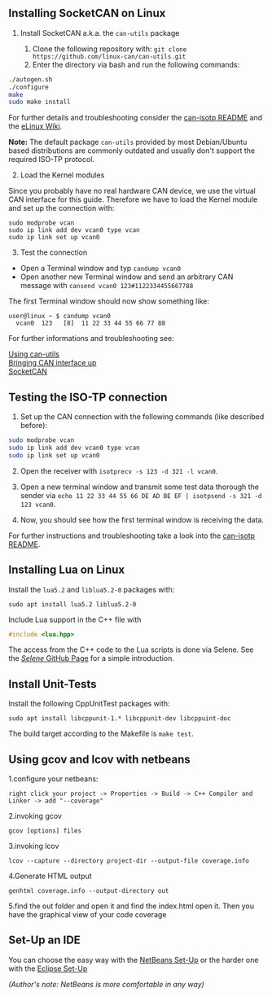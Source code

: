 ## Installing SocketCAN on Linux

1. Install SocketCAN a.k.a. the `can-utils` package

    1. Clone the following repository with: `git clone https://github.com/linux-can/can-utils.git`
    2. Enter the directory via bash and run the following commands:

```sh
./autogen.sh
./configure
make
sudo make install
```

For further details and troubleshooting consider the [can-isotp README](https://github.com/hartkopp/can-isotp) and the [eLinux Wiki](http://elinux.org/Can-utils).

**Note:** The default package `can-utils` provided by most Debian/Ubuntu based distributions are commonly outdated and usually don't support the required ISO-TP protocol.

2. Load the Kernel modules

Since you probably have no real hardware CAN device, we use the virtual CAN interface for this guide. Therefore we have to load the Kernel module and set up the connection with:

    sudo modprobe vcan
    sudo ip link add dev vcan0 type vcan
    sudo ip link set up vcan0


3. Test the connection

* Open a Terminal window and typ `candump vcan0`
* Open another new Terminal window and send an arbitrary CAN message with
  `cansend vcan0 123#1122334455667788`

The first Terminal window should now show something like:

    user@linux ~ $ candump vcan0
      vcan0  123   [8]  11 22 33 44 55 66 77 88

For further informations and troubleshooting see:

[Using can-utils](https://discuss.cantact.io/t/using-can-utils/24)  
[Bringing CAN interface up](http://elinux.org/Bringing_CAN_interface_up)  
[SocketCAN](https://en.wikipedia.org/wiki/SocketCAN)  

## Testing the ISO-TP connection

1. Set up the CAN connection with the following commands (like described before):

```sh
sudo modprobe vcan
sudo ip link add dev vcan0 type vcan
sudo ip link set up vcan0
```
2. Open the receiver with `isotprecv -s 123 -d 321 -l vcan0`.

3. Open a new terminal window and transmit some test data thorough the sender via `echo 11 22 33 44 55 66 DE AD BE EF | isotpsend -s 321 -d 123 vcan0`.

4. Now, you should see how the first terminal window is receiving the data.

For further instructions and troubleshooting take a look into the [can-isotp README](https://github.com/hartkopp/can-isotp).


## Installing Lua on Linux

Install the `lua5.2` and `liblua5.2-0` packages with:

    sudo apt install lua5.2 liblua5.2-0

Include Lua support in the C++ file with

```cpp
#include <lua.hpp>
```

The access from the C++ code to the Lua scripts is done via Selene. See the [_Selene_ GitHub Page](https://github.com/jeremyong/Selene) for a simple introduction.


## Install Unit-Tests

Install the following CppUnitTest packages with:

    sudo apt install libcppunit-1.* libcppunit-dev libcppuint-doc

The build target according to the Makefile is `make test`.

## Using gcov and lcov with netbeans

1.configure your netbeans:

	right click your project -> Properties -> Build -> C++ Compiler and Linker -> add "--coverage"
2.invoking gcov
	
	gcov [options] files
3.invoking lcov

	lcov --capture --directory project-dir --output-file coverage.info
4.Generate HTML output

	genhtml coverage.info --output-directory out
5.find the out folder and open it and find the index.html open it. Then you have the graphical view of your code coverage


## Set-Up an IDE

You can choose the easy way with the [NetBeans Set-Up](resources/NetBeansSetUp.md) or the harder one with the [Eclipse Set-Up](resources/EclipseSetUp.md)

_(Author's note: NetBeans is more comfortable in any way)_


